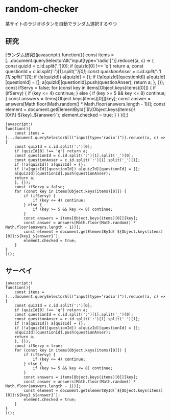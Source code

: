 # random-checker
某サイトのラジオボタンを自動でランダム選択するやつ


## 研究
[ランダム研究](javascript:( function(\)\{ const items = \[...document.querySelectorAll("input\[type='radio'\]"\)\].reduce((a, c\) => \{ const quizId = c.id.split(':'\)\[0\]; if (quizId\[0\] !== 'q'\) return a; const questionId = c.id.split(':'\)\[1\].split('_'\)\[0\]; const questionAnser = c.id.split(':'\)\[1\].split('_'\)\[1\]; if (!a\[quizId\]\) a\[quizId\] = \{\}; if (!a\[quizId\]\[questionId\]\) a\[quizId\]\[questionId\] = \[\]; a\[quizId\]\[questionId\].push(questionAnser\); return a; \}, \{\}\); const ifServy = false; for (const key in items\[Object.keys(items\)\[0\]\]\) \{ if (ifServy\) \{ if (key <= 4\) continue; \} else \{ if (key >= 5 && key <= 8\) continue; \} const answers = items\[Object.keys(items\)\[0\]\]\[key\]; const answer = answers\[Math.floor(Math.random(\) * Math.floor(answers.length - 1\)\)\]; const element = document.getElementById(\`$\{Object.keys(items\)\[0\]\}:$\{key\}_$\{answer\}\`\); element.checked = true; \} \} \)(\);)
```
javascript:(
function(){
    const items = [...document.querySelectorAll("input[type='radio']")].reduce((a, c) => {
    const quizId = c.id.split(':')[0];
    if (quizId[0] !== 'q') return a;
    const questionId = c.id.split(':')[1].split('_')[0];
    const questionAnser = c.id.split(':')[1].split('_')[1];
    if (!a[quizId]) a[quizId] = {};
    if (!a[quizId][questionId]) a[quizId][questionId] = [];
    a[quizId][questionId].push(questionAnser);
    return a;
    }, {});
    const ifServy = false;
    for (const key in items[Object.keys(items)[0]]) {
        if (ifServy) {
            if (key <= 4) continue;
        } else {
            if (key >= 5 && key <= 8) continue;
        }
        const answers = items[Object.keys(items)[0]][key];
        const answer = answers[Math.floor(Math.random() * Math.floor(answers.length - 1))];
        const element = document.getElementById(`${Object.keys(items)[0]}:${key}_${answer}`);
        element.checked = true;
    }
}
)();
```


## サーベイ

```
javascript:(
function(){
    const items = [...document.querySelectorAll("input[type='radio']")].reduce((a, c) => {
    const quizId = c.id.split(':')[0];
    if (quizId[0] !== 'q') return a;
    const questionId = c.id.split(':')[1].split('_')[0];
    const questionAnser = c.id.split(':')[1].split('_')[1];
    if (!a[quizId]) a[quizId] = {};
    if (!a[quizId][questionId]) a[quizId][questionId] = [];
    a[quizId][questionId].push(questionAnser);
    return a;
    }, {});
    const ifServy = true;
    for (const key in items[Object.keys(items)[0]]) {
        if (ifServy) {
            if (key <= 4) continue;
        } else {
            if (key >= 5 && key <= 8) continue;
        }
        const answers = items[Object.keys(items)[0]][key];
        const answer = answers[Math.floor(Math.random() * Math.floor(answers.length - 1))];
        const element = document.getElementById(`${Object.keys(items)[0]}:${key}_${answer}`);
        element.checked = true;
    }
}
)();
```
